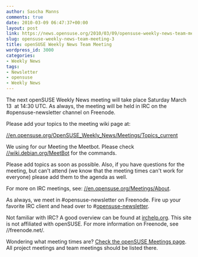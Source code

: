 ```yaml
---
author: Sascha Manns
comments: true
date: 2010-03-09 06:47:37+00:00
layout: post
link: https://news.opensuse.org/2010/03/09/opensuse-weekly-news-team-meeting-3/
slug: opensuse-weekly-news-team-meeting-3
title: openSUSE Weekly News Team Meeting
wordpress_id: 3000
categories:
- Weekly News
tags:
- Newsletter
- opensuse
- Weekly News
---
```


The next openSUSE Weekly News meeting will take place Saturday March 13  at 14:30 UTC. As always, the meeting will be  held   in IRC  on the #opensuse-newsletter channel on Freenode.

Please add your topics to the meeting wiki page at:

[//en.opensuse.org/OpenSUSE_Weekly_News/Meetings/Topics_current](//en.opensuse.org/OpenSUSE_Weekly_News/Meetings/Topics_current)

We using for our Meeting the Meetbot. Please check [//wiki.debian.org/MeetBot](//wiki.debian.org/MeetBot) for the commands.

Please add topics as soon as possible. Also, if you have questions     for the meeting, but can't attend (we know that the meeting times can't     work for everyone) please add them to the agenda as well.

For more on IRC meetings, see: [//en.opensuse.org/Meetings/About](//en.opensuse.org/Meetings/About).

As always, we meet in #opensuse-newsletter on Freenode. Fire up your     favorite IRC client and head over to #[opensuse-newsletter](irc://irc.freenode.net/opensuse-newsletter).

Not familiar with IRC? A good overview can be found at [irchelp.org](//www.irchelp.org/).     This site is not affiliated with openSUSE. For more information on     Freenode, see //freenode.net/.

Wondering what meeting times are? [Check the openSUSE Meetings     page](//en.opensuse.org/Meetings). All project meetings and team meetings should be listed   there.
